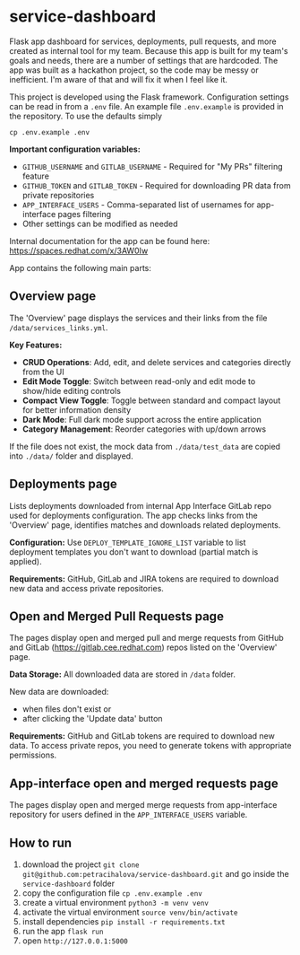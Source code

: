 # service-dashboard
Flask app dashboard for services, deployments, pull requests, and more created as internal tool for my team. Because this app is built for my team's goals and needs, there are a number of settings that are hardcoded. The app was built as a hackathon project, so the code may be messy or inefficient. I'm aware of that and will fix it when I feel like it.

This project is developed using the Flask framework. Configuration settings can be read in from a `.env` file. An example file `.env.example` is provided in the repository. To use the defaults simply

`cp .env.example .env`

**Important configuration variables:**
* `GITHUB_USERNAME` and `GITLAB_USERNAME` - Required for "My PRs" filtering feature
* `GITHUB_TOKEN` and `GITLAB_TOKEN` - Required for downloading PR data from private repositories
* `APP_INTERFACE_USERS` - Comma-separated list of usernames for app-interface pages filtering
* Other settings can be modified as needed

Internal documentation for the app can be found here: https://spaces.redhat.com/x/3AW0Iw


App contains the following main parts:
## Overview page
The 'Overview' page displays the services and their links from the file `/data/services_links.yml`.

**Key Features:**
* **CRUD Operations**: Add, edit, and delete services and categories directly from the UI
* **Edit Mode Toggle**: Switch between read-only and edit mode to show/hide editing controls
* **Compact View Toggle**: Toggle between standard and compact layout for better information density
* **Dark Mode**: Full dark mode support across the entire application
* **Category Management**: Reorder categories with up/down arrows

If the file does not exist, the mock data from `./data/test_data` are copied into `./data/` folder and displayed.

## Deployments page
Lists deployments downloaded from internal App Interface GitLab repo used for deployments configuration.
The app checks links from the 'Overview' page, identifies matches and downloads related deployments.

**Configuration:**
Use `DEPLOY_TEMPLATE_IGNORE_LIST` variable to list deployment templates you don't want to download (partial match is applied).

**Requirements:**
GitHub, GitLab and JIRA tokens are required to download new data and access private repositories.

## Open and Merged Pull Requests page
The pages display open and merged pull and merge requests from GitHub and GitLab (https://gitlab.cee.redhat.com) repos listed on the 'Overview' page.

**Data Storage:**
All downloaded data are stored in `/data` folder.

New data are downloaded:
* when files don't exist or
* after clicking the 'Update data' button

**Requirements:**
GitHub and GitLab tokens are required to download new data. To access private repos, you need to generate tokens with appropriate permissions.

## App-interface open and merged requests page
The pages display open and merged merge requests from app-interface repository for users defined in the `APP_INTERFACE_USERS` variable.

## How to run
1. download the project `git clone git@github.com:petracihalova/service-dashboard.git` and go inside the `service-dashboard` folder
1. copy the configuration file `cp .env.example .env`
1. create a virtual environment `python3 -m venv venv`
1. activate the virtual environment `source venv/bin/activate`
1. install dependencies `pip install -r requirements.txt`
1. run the app `flask run`
1. open `http://127.0.0.1:5000`

